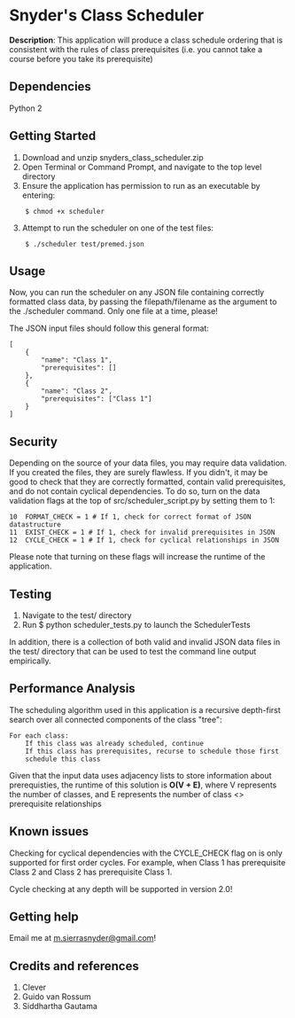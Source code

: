# Snyder's Class Scheduler

**Description**: This application will produce a class schedule ordering that is consistent with the rules of class prerequisites (i.e. you cannot take a course before you take its prerequisite)

## Dependencies

Python 2

## Getting Started

1. Download and unzip snyders_class_scheduler.zip
2. Open Terminal or Command Prompt, and navigate to the top level directory
3. Ensure the application has permission to run as an executable by entering:
```
	$ chmod +x scheduler
```
3. Attempt to run the scheduler on one of the test files:
```
	$ ./scheduler test/premed.json
```

## Usage

Now, you can run the scheduler on any JSON file containing correctly formatted class data, by passing the filepath/filename as the argument to the ./scheduler command. Only one file at a time, please!

The JSON input files should follow this general format:

```
[
    {
        "name": "Class 1",
        "prerequisites": []
    },
    {
        "name": "Class 2",
        "prerequisites": ["Class 1"]
    }
]
```
## Security

Depending on the source of your data files, you may require data validation.
If you created the files, they are surely flawless.
If you didn't, it may be good to check that they are correctly formatted, contain valid prerequisites, and do not contain cyclical dependencies. To do so, turn on the data validation flags at the top of src/scheduler_script.py by setting them to 1:

```
10	FORMAT_CHECK = 1 # If 1, check for correct format of JSON datastructure
11	EXIST_CHECK = 1 # If 1, check for invalid prerequisites in JSON
12	CYCLE_CHECK = 1 # If 1, check for cyclical relationships in JSON
```

Please note that turning on these flags will increase the runtime of the application.

## Testing

1. Navigate to the test/ directory
2. Run $ python scheduler_tests.py to launch the SchedulerTests

In addition, there is a collection of both valid and invalid JSON data files in the test/ directory that can be used to test the command line output empirically.

## Performance Analysis

The scheduling algorithm used in this application is a recursive depth-first search over all connected components of the class "tree":
```
For each class:
	If this class was already scheduled, continue
	If this class has prerequisites, recurse to schedule those first
	schedule this class
```

Given that the input data uses adjacency lists to store information about prerequisties, the runtime of this solution is
**O(V + E)**,
where V represents the number of classes, and E represents the number of class <> prerequisite relationships

## Known issues

Checking for cyclical dependencies with the CYCLE_CHECK flag on is only supported for first order cycles. For example, when Class 1 has prerequisite Class 2 and Class 2 has prerequisite Class 1.

Cycle checking at any depth will be supported in version 2.0!

## Getting help

Email me at m.sierrasnyder@gmail.com!

## Credits and references

1. Clever
2. Guido van Rossum
3. Siddhartha Gautama
